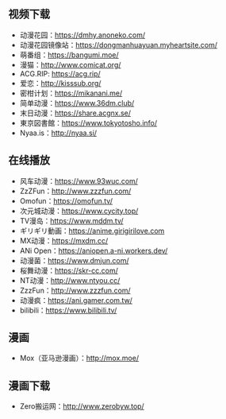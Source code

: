 ## 视频下载
+ 动漫花园：https://dmhy.anoneko.com/
+ 动漫花园镜像站：https://dongmanhuayuan.myheartsite.com/
+ 萌番组：https://bangumi.moe/
+ 漫猫：http://www.comicat.org/
+ ACG.RIP: https://acg.rip/
+ 爱恋：http://kisssub.org/
+ 密柑计划：https://mikanani.me/
+ 简单动漫：https://www.36dm.club/
+ 末日动漫：https://share.acgnx.se/
+ 東京図書館：https://www.tokyotosho.info/
+ Nyaa.is：http://nyaa.si/

## 在线播放
+ 风车动漫：https://www.93wuc.com/
+ ZzZFun：http://www.zzzfun.com/
+ Omofun：https://omofun.tv/
+ 次元城动漫：https://www.cycity.top/
+ TV漫岛：https://www.mddm.tv/
+ ギリギリ動画：https://anime.girigirilove.com
+ MX动漫：https://mxdm.cc/
+ ANi Open：https://aniopen.a-ni.workers.dev/
+ 动漫菌：https://www.dmjun.com/
+ 桜舞动漫：https://skr-cc.com/
+ NT动漫：http://www.ntyou.cc/
+ ZzzFun：http://www.zzzfun.com/
+ 动漫疯：https://ani.gamer.com.tw/
+ bilibili：https://www.bilibili.tv/
## 漫画
+ Mox（亚马逊漫画）：http://mox.moe/
## 漫画下载
+ Zero搬运网：http://www.zerobyw.top/

